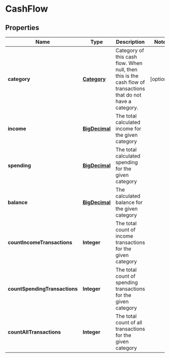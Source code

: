
# CashFlow

## Properties
Name | Type | Description | Notes
------------ | ------------- | ------------- | -------------
**category** | [**Category**](Category.md) | Category of this cash flow. When null, then this is the cash flow of transactions that do not have a category. |  [optional]
**income** | [**BigDecimal**](BigDecimal.md) | The total calculated income for the given category | 
**spending** | [**BigDecimal**](BigDecimal.md) | The total calculated spending for the given category | 
**balance** | [**BigDecimal**](BigDecimal.md) | The calculated balance for the given category | 
**countIncomeTransactions** | **Integer** | The total count of income transactions for the given category | 
**countSpendingTransactions** | **Integer** | The total count of spending transactions for the given category | 
**countAllTransactions** | **Integer** | The total count of all transactions for the given category | 



